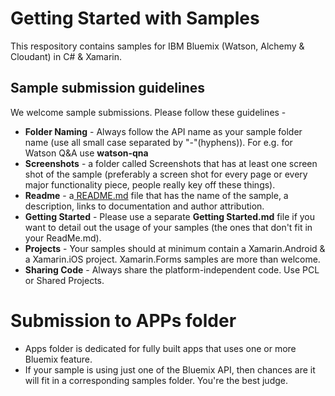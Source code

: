 # Getting Started with Samples

This respository contains samples for IBM Bluemix (Watson, Alchemy & Cloudant) in C# & Xamarin.

## Sample submission guidelines

We welcome sample submissions. Please follow these guidelines - 

* **Folder Naming** - Always follow the API name as your sample folder name (use all small case separated by "-"(hyphens)). For e.g. for Watson Q&A use **watson-qna**
* **Screenshots** - a folder called Screenshots that has at least one screen shot of the sample (preferably a screen shot for every page or every major functionality piece, people really key off these things). 
* **Readme** - a[ README.md](http://readme.md/) file that has the name of the sample, a description, links to documentation and author attribution. 
* **Getting Started** - Please use a separate **Getting Started.md** file if you want to detail out the usage of your samples (the ones that don't fit in your ReadMe.md). 
* **Projects** - Your samples should at minimum contain a Xamarin.Android & a Xamarin.iOS project. Xamarin.Forms samples are more than welcome.
* **Sharing Code** - Always share the platform-independent code. Use PCL or Shared Projects.

# Submission to APPs folder

* Apps folder is dedicated for fully built apps that uses one or more Bluemix feature. 
* If your sample is using just one of the Bluemix API, then chances are it will fit in a corresponding samples folder. You're the best judge.

